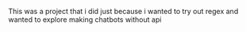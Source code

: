 This was a project that i did just because i wanted to try out regex and wanted to explore making chatbots without api
